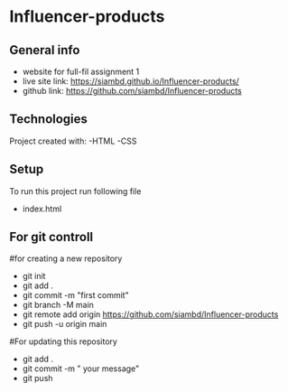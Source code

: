 ﻿# Influencer-products
## General info

- website for full-fil assignment 1
- live site link: https://siambd.github.io/Influencer-products/
- github link: https://github.com/siambd/Influencer-products

## Technologies

Project created with:
-HTML
-CSS

## Setup

To run this project run following file

- index.html

## For git controll

#for creating a new repository

- git init
- git add .
- git commit -m "first commit"
- git branch -M main
- git remote add origin https://github.com/siambd/Influencer-products
- git push -u origin main

#For updating this repository

- git add .
- git commit -m " your message"
- git push

